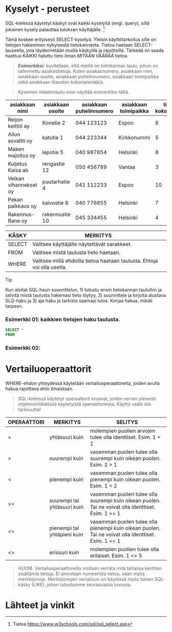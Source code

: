 # Kyselyt - perusteet

SQL-kielessä käytetyt käskyt ovat kaikki kyselyitä (engl. query), sillä jokainen kysely palauttaa tuloksen käyttäjälle. [^1]

Tämä koskee erityisesti SELECT-kyselyä.
Yleisin käyttötarkoitus sille on tietojen hakeminen nykyisestä tietokannasta. Tietoa haetaan SELECT-lauseella, jota täydennetään muilla käskyillä ja rajoitteilla. 
Tärkeää on saada haettua *KAIKKI* haluttu tieto ilman *MITÄÄN VÄÄRÄÄ* tietoa. 

> ***Esimerkiksi:*** kuvitellaan, että meillä on tietokannan taulu, johon on tallennettu asiakastietoja.
> Kuten asiakasnumero, asiakkaan nimi, asiakkaan osoite, asiakkaan puhelinnumero, asiakkaan toimipaikka sekä asiakkaan tilausten kokonaismäärä.

> Kyseinen relaatiotaulu voisi näyttää esimerkiksi tältä.

 |asiakkaan nimi|asiakkaan osoite|asiakkaan puhelinnumero|asiakkaan toimipaikka|tilausten kokonaismäärä|
 |---|---|---|---|---|
 |Reijon keittiö ay|Konetie 2|044 123123|Espoo|6|
 |Allun asvaltti oy|katutie 1|044 223344|Kirkkonummi|5|
 |Maken majoitus oy|lepotie 5|040 987654|Helsinki|8|
 |Kuljetus Kaisa ab|rengastie 12|050 456789|Vantaa|3|
 |Veikan vihannekset oy|puutarhatie 4|041 112233|Espoo|10|
 |Pekan paikkaus oy|kaivostie 8|040 776655|Helsinki|7|
 |Rakennus-Rane oy|rakennustie 10|045 334455|Helsinki|4|
 

|  KÄSKY | MERKITYS |
|---|---|
| SELECT | Valitsee käyttäjälle näytettävät sarakkeet. |
| FROM | Valitsee mistä taulusta tieto haetaan. |
| WHERE | Valitsee millä ehdoilla tietoa haetaan taulusta. Ehtoja voi olla useita. |

> [!TIP]
> Kun aloitat SQL-haun suunnittelun,  1) tutustu ensin tietokannan tauluihin ja selvitä mistä taulusta hakemasi tieto löytyy,  2) suunnittele ja kirjoita alustava SLQ-haku ja 3) aja haku ja tarkista saamasi tulos. Korjaa hakua, mikäli tarpeen.

### Esimerkki 01: kaikkien tietojen haku taulusta.
> 
```sql
SELECT *  
FROM 
```


### Esimerkki 02: 

# Vertailuoperaattorit

WHERE-ehdon yhteydessä käytetään vertailuoperaattoreita, joiden avulla hakua rajoittava ehto ilmaistaan.

> SQL-kielessä käytetyt operaattorit eroavat, jonkin verran yleisesti ohjelmointikielissä käytetyistä operaattoreista. Käyttö vaatii siis tarkkuutta!

| OPERAATTORI | MERKITYS | SELITYS |
|---|---|---|
| = | yhtäsuuri kuin | molempien puolien arvojen tulee olla identtiset. Esim. 1 = 1 |
| > | suurempi kuin | vasemman puolen tulee olla suurempi kuin oikean puolen. Esim. 2 > 1 |
| < | pienempi kuin | vasemman puolen tulee olla pienempi kuin oikean puolen. Esim. 1 < 2 |
| >= | suurempi tai yhtäsuuri kuin | vasemman puolen tulee olla suurempi kuin oikean puolen. Tai ne voivat olla identtiset. Esim. 1 >= 1 |
| <= | pienempi tai yhtäpieni kuin | vasemman puolen tulee olla pienempi kuin oikean puolen. Tai ne voivat olla identtiset. Esim. 1 <= 1 |
| <> | erisuuri kuin | molempien puolien tulee olla erilaiset. Esim. 1 <> 5 |

> HUOM. Vertailuoperaattoreilla voidaan verrata mitä tahansa kenttien sisältämiä tietoja. Ei ainostaan numeerista tietoa, vaan myös merkkijonoja.
> Merkkijonojen vertailuun on käytössä myös toinen SQL-käsky (LIKE), johon tutustumme seuraavassa luvussa.

# Lähteet ja vinkit
[^1]: Tietoa
https://www.w3schools.com/sql/sql_select.asp 
